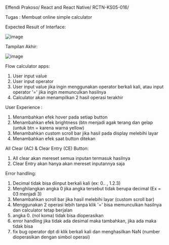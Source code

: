   
  Effendi Prakoso/
  React and React Native/
  RCTN-KS05-016/
  
  Tugas : 
    Membuat online simple calculator 
   
  Expected Result of Interface:
  
![image](https://user-images.githubusercontent.com/90124411/186601559-094adf1e-00ab-4fda-9ab3-c3f18343f362.png)

    
  
  Tampilan Akhir:
  
   ![image](https://user-images.githubusercontent.com/90124411/186635586-ca64112b-332f-47a7-b284-56471219ab06.png)

Flow calculator apps: 
  1. User input value 
  2. User input operator
  3. User input value jika ingin menggunakan operator berkali kali, atau input operator '=' jika ingin memunculkan hasilnya
  4. Calculator akan menampilkan 2 hasil operasi terakhir
  
 User Experience :
  1. Menambahkan efek hover pada setiap button
  2. Menambahkan efek brightness (btn menjadi agak terang dan gelap (untuk btn = karena warna yellow) 
  3. Menambahkan custom scroll bar jika hasil pada display melebihi layar
  4. Menambahkan efek saat button ditekan 

All Clear (AC) & Clear Entry (CE) Button:
  1. All clear akan mereset semua inputan termasuk hasilnya
  2. Clear Entry akan hanya akan mereset inputannya saja

Error handling: 
  1. Decimal tidak bisa diinput berkali kali (ex: 0.. , 1.2.3)
  2. Menghilangkan angka 0 jika angka tersebut tidak berupa decimal (Ex = 03 menjadi 3)
  3. Menambahkan scroll bar jika hasil melebihi layar (custom scroll bar)
  4. Menggunakan 2 operasi lebih tanpa klik '=' bisa memunculkan hasilnya dan calculator tetap berjalan 
  5. angka 0. (nol koma) tidak bisa dioperasikan
  6. error handling jika tidak ada desimal maka tambahkan, jika ada maka tidak bisa
  7. fix bug operator dpt di klik  berkali kali dan menghasilkan NaN (number dioperasikan dengan simbol operasi)


